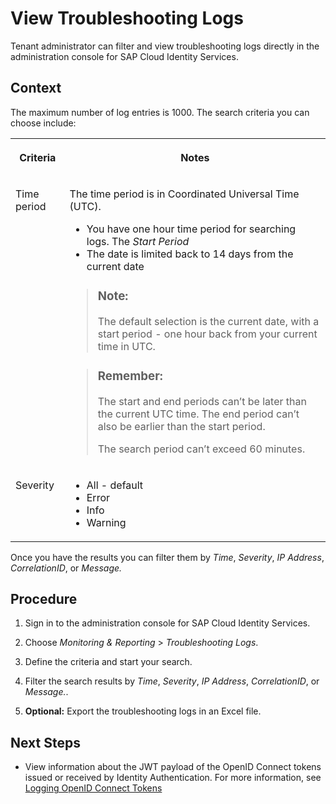 <!-- loio6e7543f2764f44e7ab2218c829a7cc06 -->

# View Troubleshooting Logs

Tenant administrator can filter and view troubleshooting logs directly in the administration console for SAP Cloud Identity Services.



## Context

The maximum number of log entries is 1000. The search criteria you can choose include:


<table>
<tr>
<th valign="top">

Criteria

</th>
<th valign="top">

Notes

</th>
</tr>
<tr>
<td valign="top">

Time period

</td>
<td valign="top">

The time period is in Coordinated Universal Time \(UTC\).

-   You have one hour time period for searching logs. The *Start Period*
-   The date is limited back to 14 days from the current date

> ### Note:  
> The default selection is the current date, with a start period - one hour back from your current time in UTC.

> ### Remember:  
> The start and end periods can’t be later than the current UTC time. The end period can’t also be earlier than the start period.
> 
> The search period can’t exceed 60 minutes.



</td>
</tr>
<tr>
<td valign="top">

Severity

</td>
<td valign="top">

-   All - default
-   Error
-   Info
-   Warning



</td>
</tr>
</table>

Once you have the results you can filter them by *Time*, *Severity*, *IP Address*, *CorrelationID*, or *Message.*



## Procedure

1.  Sign in to the administration console for SAP Cloud Identity Services.

2.  Choose *Monitoring & Reporting* \> *Troubleshooting Logs*.

3.  Define the criteria and start your search.

4.  Filter the search results by *Time*, *Severity*, *IP Address*, *CorrelationID*, or *Message.*.

5.  **Optional:** Export the troubleshooting logs in an Excel file.




<a name="loio6e7543f2764f44e7ab2218c829a7cc06__postreq_bml_xsy_s4b"/>

## Next Steps

-   View information about the JWT payload of the OpenID Connect tokens issued or received by Identity Authentication. For more information, see [Logging OpenID Connect Tokens](logging-openid-connect-tokens-b6c42b5.md) 


